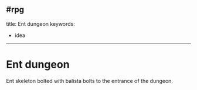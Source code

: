  #rpg
---
title: Ent dungeon
keywords: 
   - idea
---

# Ent dungeon

Ent skeleton bolted with balista bolts to the entrance of the dungeon.
